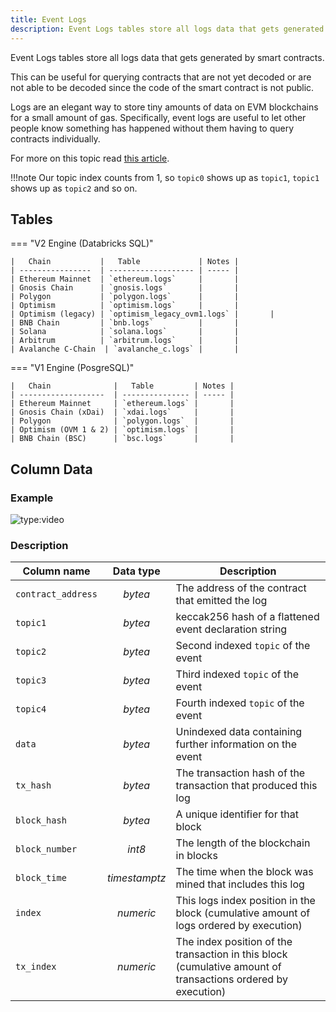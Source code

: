 ```yaml
---
title: Event Logs
description: Event Logs tables store all logs data that gets generated by smart contracts.
---
```


Event Logs tables store all logs data that gets generated by smart contracts.

This can be useful for querying contracts that are not yet decoded or are not able to be decoded since the code of the smart contract is not public.

Logs are an elegant way to store tiny amounts of data on EVM blockchains for a small amount of gas. Specifically, event logs are useful to let other people know something has happened without them having to query contracts individually.

For more on this topic read [this article](https://medium.com/mycrypto/understanding-event-logs-on-the-ethereum-blockchain-f4ae7ba50378).

!!!note
    Our topic index counts from 1, so `topic0` shows up as `topic1`, `topic1` shows up as `topic2` and so on.

## Tables

=== "V2 Engine (Databricks SQL)"

    |   Chain           |   Table             | Notes |
    | ----------------  | ------------------- | ----- |
    | Ethereum Mainnet  | `ethereum.logs`     |       |
    | Gnosis Chain      | `gnosis.logs`       |       |
    | Polygon           | `polygon.logs`      |       |
    | Optimism          | `optimism.logs`     |       |
    | Optimism (legacy) | `optimism_legacy_ovm1.logs` |       |
    | BNB Chain         | `bnb.logs`          |       |
    | Solana            | `solana.logs`       |       |
    | Arbitrum          | `arbitrum.logs`     |       |
    | Avalanche C-Chain  | `avalanche_c.logs` |       |
    

=== "V1 Engine (PosgreSQL)"

    |   Chain              |   Table         | Notes |
    | -------------------  | --------------- | ----- |
    | Ethereum Mainnet     | `ethereum.logs` |       |
    | Gnosis Chain (xDai)  | `xdai.logs`     |       |
    | Polygon              | `polygon.logs`  |       |
    | Optimism (OVM 1 & 2) | `optimism.logs` |       |
    | BNB Chain (BSC)      | `bsc.logs`      |       |

## Column Data

### Example

![type:video](https://dune.com/embeds/1582190/2633928/337cdc5f-d449-4de6-a845-dd5d55173776)

### Description

|   Column name      |   Data type     |    Description   |
| ------------------ | :------------: | -------------------------------------------------------------- |
| `contract_address` | _bytea_        | The address of the contract that emitted the log               |
| `topic1`           | _bytea_        | keccak256 hash of a flattened event declaration string         |
| `topic2`           | _bytea_        | Second indexed `topic` of the event                            |
| `topic3`           | _bytea_        | Third indexed `topic` of the event                             |
| `topic4`           | _bytea_        | Fourth indexed `topic` of the event                            |
| `data`             | _bytea_        | Unindexed data containing further information on the event     |
| `tx_hash`          | _bytea_        | The transaction hash of the transaction that produced this log |
| `block_hash`       | _bytea_        | A unique identifier for that block                             |
| `block_number`     | _int8_         | The length of the blockchain in blocks                         |
| `block_time`       | _timestamptz_  | The time when the block was mined that includes this log       |
| `index`            | _numeric_      | This logs index position in the block (cumulative amount of logs ordered by execution) |
| `tx_index`         | _numeric_      | The index position of the transaction in this block (cumulative amount of transactions ordered by execution) |